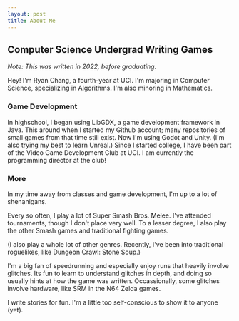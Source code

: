 ```yaml
---
layout: post
title: About Me
---
```


## Computer Science Undergrad Writing Games
<!-- <img style="float: right; width: 25%; margin:20px" src="assets/images/thats-me.jpg"> -->

*Note: This was written in 2022, before graduating.*

Hey! I'm Ryan Chang, a fourth-year at UCI.
I'm majoring in Computer Science, specializing in Algorithms.
I'm also minoring in Mathematics.

<!-- I've been programming since before middle school,
with guidance from my brothers. The entire time,
I have been learning and writing games. -->

### Game Development
In highschool, I began using LibGDX,
a game development framework in Java. This around when I started my Github account;
many repositories of small games from that time still exist.
Now I'm using Godot and Unity. (I'm also trying my best to learn Unreal.)
Since I started college, I have been part of the Video Game Development Club at UCI.
I am currently the programming director at the club!

### More
In my time away from classes and game development, I'm up to a lot of shenanigans.

Every so often, I play a lot of Super Smash Bros. Melee. I've attended tournaments, though I don't place very well.
To a lesser degree, I also play the other Smash games and traditional fighting games.

(I also play a whole lot of other genres.
Recently, I've been into traditional roguelikes, like Dungeon Crawl: Stone Soup.)

I'm a big fan of speedrunning and especially enjoy runs that heavily involve glitches.
Its fun to learn to understand glitches in depth, and doing so usually hints at how the game was written.
Occassionally, some glitches involve hardware, like SRM in the N64 Zelda games.

I write stories for fun. I'm a little too self-conscious to show it to anyone (yet).
